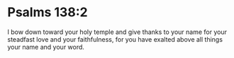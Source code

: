 # Psalms 138:2

I bow down toward your holy temple and give thanks to your name for your steadfast love and your faithfulness, for you have exalted above all things your name and your word.
